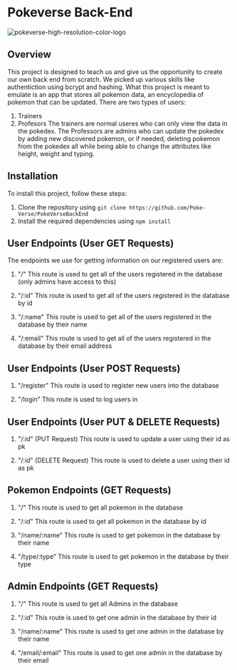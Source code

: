 # Pokeverse Back-End
![pokeverse-high-resolution-color-logo](https://user-images.githubusercontent.com/80741556/222516797-c0cdca29-3bb2-4ac9-a103-478f7285f918.png)


## Overview

This project is designed to teach us and give us the opportunity to create our own back end from scratch. We picked up various skills like authentiction using bcrypt and hashing. 
What this project is meant to emulate is an app that stores all pokemon data, an encyclopedia of pokemon that can be updated. There are two types of users:
1. Trainers
2. Profesors
The trainers are normal useres who can only view the data in the pokedex.
The Professors are admins who can update the pokedex by adding new discovered pokemon, or if needed, deleting pokemon from the pokedex all while being able to change the attributes like height, weight and typing.


## Installation

To install this project, follow these steps:

1. Clone the repository using `git clone https://github.com/Poke-Verse/PokeVerseBackEnd`
2. Install the required dependencies using `npm install`

## User Endpoints (User GET Requests)

The endpoints we use for getting information on our registered users are:

1. "/"
This route is used to get all of the users registered in the database (only admins have access to this)

2. "/:id"
This route is used to get all of the users registered in the database by id

3. "/:name"
This route is used to get all of the users registered in the database by their name

4. "/:email"
This route is used to get all of the users registered in the database by their email address

## User Endpoints (User POST Requests)

1. "/register"
This route is used to register new users into the database

2. "/login"
This route is used to log users in

## User Endpoints (User PUT & DELETE Requests)

1. "/:id" (PUT Request)
This route is used to update a user using their id as pk

2. "/:id" (DELETE Request)
This route is used to delete a user using their id as pk

## Pokemon Endpoints (GET Requests)

1. "/"
This route is used to get all pokemon in the database

2. "/:id"
This route is used to get all pokemon in the database by id

3. "/name/:name"
This route is used to get pokemon in the database by their name

4. "/type/:type"
This route is used to get pokemon in the database by their type

## Admin Endpoints (GET Requests)

1. "/"
This route is used to get all Admins in the database

2. "/:id"
This route is used to get one admin in the database by their id

3. "/name/:name"
This route is used to get one admin in the database by their name

4. "/email/:email"
This route is used to get one admin in the database by their email



